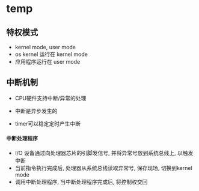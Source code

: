 # temp





## 特权模式

- kernel mode, user mode
- os kernel 运行在 kernel mode
- 应用程序运行在 user mode





## 中断机制

- CPU硬件支持中断/异常的处理
- 中断是异步发生的

- timer可以稳定定时产生中断



#### 中断处理程序

- I/O 设备通过向处理器芯片的引脚发信号, 并将异常号放到系统总线上, 以触发中断
- 当前指令执行完成后, 处理器从系统总线读取异常号, 保存现场, 切换到kernel mode
- 调用中断处理程序, 当中断处理程序完成后, 将控制权交回



